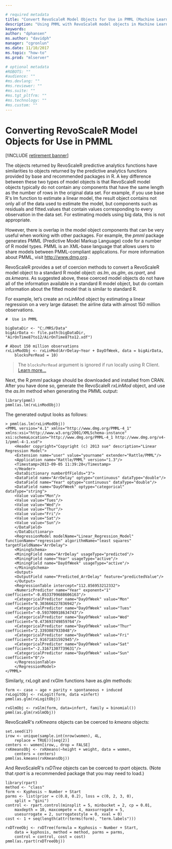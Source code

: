 ```yaml
---

# required metadata
title: "Convert RevoScaleR Model Objects for Use in PMML (Machine Learning Server) "
description: "Using PMML with RevoScaleR model objects in Machine Learning Server."
keywords: 
author: "dphansen"
ms.author: "davidph"
manager: "cgronlun"
ms.date: 11/10/2017
ms.topic: "how-to"
ms.prod: "mlserver"

# optional metadata
#ROBOTS: ""
#audience: ""
#ms.devlang: ""
#ms.reviewer: ""
#ms.suite: ""
#ms.tgt_pltfrm: ""
#ms.technology: ""
#ms.custom: ""
---
```


# Converting RevoScaleR Model Objects for Use in PMML

[!INCLUDE [retirement banner](~/includes/machine-learning-server-retirement.md)]

The objects returned by RevoScaleR predictive analytics functions have similarities to objects returned by the predictive analytics functions provided by base and recommended packages in R. A key difference between these two types of model objects is that RevoScaleR model objects typically do not contain any components that have the same length as the number of rows in the original data set. For example, if you use base R's lm function to estimate a linear model, the result object contains not only all of the data used to estimate the model, but components such as residuals and fitted.values that contain values corresponding to every observation in the data set. For estimating models using big data, this is not appropriate.

However, there is overlap in the model object components that can be very useful when working with other packages. For example, the *pmml* package generates PMML (Predictive Model Markup Language) code for a number of R model types. PMML is an XML-base language that allows users to share models between PMML-compliant applications. For more information about PMML, visit <http://www.dmg.org> .

RevoScaleR provides a set of coercion methods to convert a RevoScaleR model object to a standard R model object: *as.lm*, *as.glm*, *as.rpart*, and *as.kmeans*. As suggested above, these coerced model objects do not have all of the information available in a standard R model object, but do contain information about the fitted model that is similar to standard R.

For example, let’s create an rxLinMod object by estimating a linear regression on a very large dataset: the airline data with almost 150 million observations.

```
#  Use in PMML

bigDataDir <- "C:/MRS/Data"
bigAirData <- file.path(bigDataDir, "AirOnTime87to12/AirOnTime87to12.xdf")	

# About 150 million observations
rxLinModObj <- rxLinMod(ArrDelay~Year + DayOfWeek, data = bigAirData, 
	blocksPerRead = 10)
```

>The `blocksPerRead` argument is ignored if run locally using R Client. [Learn more...](tutorial-revoscaler-data-import-transform.md#chunking)

Next, the R *pmml* package should be downloaded and installed from CRAN. After you have done so, generate the RevoScaleR *rxLinMod* object, and use the *as.lm* method when generating the PMML output:

```
library(pmml)
pmml(as.lm(rxLinModObj))
```

The generated output looks as follows:

```
> pmml(as.lm(rxLinModObj))
<PMML version="4.1" xmlns="http://www.dmg.org/PMML-4_1" xmlns:xsi="http://www.w3.org/2001/XMLSchema-instance" xsi:schemaLocation="http://www.dmg.org/PMML-4_1 http://www.dmg.org/v4-1/pmml-4-1.xsd">
	<Header copyright="Copyright (c) 2013 sue" description="Linear Regression Model">
	<Extension name="user" value="yourname" extender="Rattle/PMML"/>
	<Application name="Rattle/PMML" version="1.3"/>
	<Timestamp>2013-09-05 11:39:28</Timestamp>
	</Header>
	<DataDictionary numberOfFields="3">
	<DataField name="ArrDelay" optype="continuous" dataType="double"/>
	<DataField name="Year" optype="continuous" dataType="double"/>
	<DataField name="DayOfWeek" optype="categorical" dataType="string">
	<Value value="Mon"/>
	<Value value="Tues"/>
	<Value value="Wed"/>
	<Value value="Thur"/>
	<Value value="Fri"/>
	<Value value="Sat"/>
	<Value value="Sun"/>
	</DataField>
	</DataDictionary>
	<RegressionModel modelName="Linear_Regression_Model" functionName="regression" algorithmName="least squares" targetFieldName="ArrDelay">
	<MiningSchema>
	<MiningField name="ArrDelay" usageType="predicted"/>
	<MiningField name="Year" usageType="active"/>
	<MiningField name="DayOfWeek" usageType="active"/>
	</MiningSchema>
	<Output>
	<OutputField name="Predicted_ArrDelay" feature="predictedValue"/>
	</Output>
	<RegressionTable intercept="112.856953212332">
	<NumericPredictor name="Year" exponent="1" coefficient="-0.0533799688606163"/>
	<CategoricalPredictor name="DayOfWeek" value="Mon" coefficient="0.303666227836942"/>
	<CategoricalPredictor name="DayOfWeek" value="Tues" coefficient="-0.593700918634743"/>
	<CategoricalPredictor name="DayOfWeek" value="Wed" coefficient="0.473693749859764"/>
	<CategoricalPredictor name="DayOfWeek" value="Thur" coefficient="2.3393087933048"/>
	<CategoricalPredictor name="DayOfWeek" value="Fri" coefficient="2.91671831592945"/>
	<CategoricalPredictor name="DayOfWeek" value="Sat" coefficient="-2.31671307739631"/>
	<CategoricalPredictor name="DayOfWeek" value="Sun" coefficient="0"/>
	</RegressionTable>
	</RegressionModel>
</PMML>
```

Similarly, rxLogit and rxGlm functions have as.glm methods:

```
form <- case ~ age + parity + spontaneous + induced
rxLogitObj <- rxLogit(form, data =infert)
pmml(as.glm(rxLogitObj))
	
rxGlmObj <- rxGlm(form, data=infert, family = binomial())
pmml(as.glm(rxGlmObj))
```

RevoScaleR's *rxKmeans* objects can be coerced to *kmeans* objects:

```
set.seed(17)
irow <- unique(sample.int(nrow(women), 4L, 
	replace = TRUE))[seq(2)]
centers <- women[irow,, drop = FALSE]
rxKmeansObj <- rxKmeans(~height + weight, data = women, 
	centers = centers)
pmml(as.kmeans(rxKmeansObj))
```

And RevoScaleR's *rxDTree* objects can be coerced to *rpart* objects. (Note that *rpart* is a recommended package that you may need to load.)

```
library(rpart)
method <- "class"
form <- Kyphosis ~ Number + Start
parms <- list(prior = c(0.8, 0.2), loss = c(0, 2, 3, 0), 
	split = "gini")
control <- rpart.control(minsplit = 5, minbucket = 2, cp = 0.01, 
	maxdepth = 10, maxcompete = 4, maxsurrogate = 5, 
	usesurrogate = 2, surrogatestyle = 0, xval = 0)
cost <- 1 + seq(length(attr(terms(form), "term.labels")))
	
rxDTreeObj <- rxDTree(formula = Kyphosis ~ Number + Start, 
	data = kyphosis, method = method, parms = parms, 
	control = control, cost = cost)      
pmml(as.rpart(rxDTreeObj))
```


